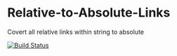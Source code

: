 # Relative-to-Absolute-Links
Covert all relative links within string to absolute

[![Build Status](https://api.travis-ci.org/xavier315/Relative-To-Absolute-Links.png)](https://api.travis-ci.org/xavier315/Relative-To-Absolute-Links)
